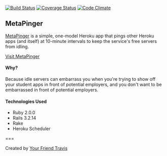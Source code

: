 [![Build Status](https://travis-ci.org/vanderhoop/meta_pinger.svg?branch=master)](https://travis-ci.org/vanderhoop/meta_pinger)
[![Coverage Status](https://coveralls.io/repos/vanderhoop/meta_pinger/badge.svg?branch=master)](https://coveralls.io/r/vanderhoop/meta_pinger?branch=master)
[![Code Climate](https://codeclimate.com/github/vanderhoop/meta_pinger/badges/gpa.svg)](https://codeclimate.com/github/vanderhoop/meta_pinger)

## MetaPinger

[MetaPinger](http://metapinger.herokuapp.com/) is a simple, one-model Heroku app that pings other Heroku apps (and itself) at 10-minute intervals to keep the service's free servers from idling.

[Visit MetaPinger](http://metapinger.herokuapp.com/)

#### Why?
Because idle servers can embarrass you when you're trying to show off your student apps in front of potential employers, and you don't want to be embarrassed in front of potential employers.

#### Technologies Used

- Ruby 2.0.0
- Rails 3.2.14
- Rake 
- Heroku Scheduler

===

Created by [Your Friend Travis](http://yourfriendtravis.com)

